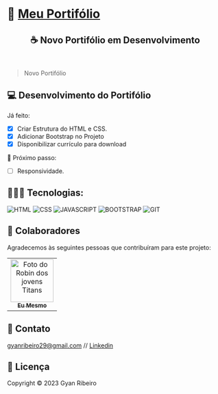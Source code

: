 ﻿# 🚀 [Meu Portifólio](https://gyanr.netlify.app/)

<h2 align="center">☕ Novo Portifólio em Desenvolvimento</h2> <br>

> Novo Portifólio

## 💻 Desenvolvimento do Portifólio

Já feito:

- [x] Criar Estrutura do HTML e CSS.
- [x] Adicionar Bootstrap no Projeto
- [x] Disponibilizar currículo para download

🚧 Próximo passo:

- [ ] Responsividade.

## 🧑🏻‍💻 Tecnologias:

![HTML](https://img.shields.io/badge/HTML5-E34F26?style=for-the-badge&logo=html5&logoColor=white)
![CSS](https://img.shields.io/badge/CSS3-1572B6?style=for-the-badge&logo=css3&logoColor=white)
![JAVASCRIPT](https://img.shields.io/badge/JavaScript-F7DF1E?style=for-the-badge&logo=javascript&logoColor=black)
![BOOTSTRAP](https://img.shields.io/badge/Bootstrap-563D7C?style=for-the-badge&logo=bootstrap&logoColor=white)
![GIT](https://img.shields.io/badge/GIT-E44C30?style=for-the-badge&logo=git&logoColor=white)

## 🤝 Colaboradores

Agradecemos às seguintes pessoas que contribuíram para este projeto:

<table>
  <tr>
    <td align="center">
      <a href="https://github.com/GyanRibeiro">
        <img src="https://conteudo.imguol.com.br/c/parceiros/48/2021/11/24/seu-madruga-em-cena-do-chaves-1637785049183_v2_450x450.jpg" width="100px;" alt="Foto do Robin dos jovens Titans"/><br>
        <sub>
          <b>Eu Mesmo</b>
        </sub>
      </a>
    </td>
  </tr>
</table>

## 📩 Contato

gyanribeiro29@gmail.com // [Linkedin](https://www.linkedin.com/in/gyanribeiro/)

## 📝 Licença

Copyright © 2023 Gyan Ribeiro
